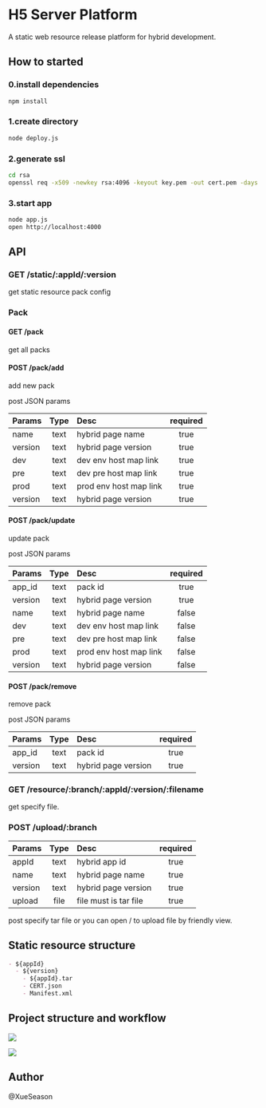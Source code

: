 # H5 Server Platform

A static web resource release platform for hybrid development.

## How to started

### 0.install dependencies

```bash
npm install
```

### 1.create directory

```bash
node deploy.js
```

### 2.generate ssl

```bash
cd rsa
openssl req -x509 -newkey rsa:4096 -keyout key.pem -out cert.pem -days 365
```

### 3.start app

```bash
node app.js
open http://localhost:4000
```

## API

### GET /static/:appId/:version

get static resource pack config

### Pack

#### GET /pack

get all packs

#### POST /pack/add

add new pack

post JSON params

| Params   | Type  | Desc                       | required |
| -------- |:-----:| :--------------------------|:--------:|
| name     | text  | hybrid page name           | true     |
| version  | text  | hybrid page version        | true     |
| dev      | text  | dev env host map link      | true     |
| pre      | text  | dev pre host map link      | true     |
| prod     | text  | prod env host map link     | true     |
| version  | text  | hybrid page version        | true     |

#### POST /pack/update

update pack

post JSON params

| Params   | Type  | Desc                       | required |
| -------- |:-----:| :--------------------------|:--------:|
| app_id   | text  | pack id                    | true     |
| version  | text  | hybrid page version        | true     |
| name     | text  | hybrid page name           | false    |
| dev      | text  | dev env host map link      | false    |
| pre      | text  | dev pre host map link      | false    |
| prod     | text  | prod env host map link     | false    |
| version  | text  | hybrid page version        | false    |

#### POST /pack/remove

remove pack

post JSON params

| Params   | Type  | Desc                       | required |
| -------- |:-----:| :--------------------------|:--------:|
| app_id   | text  | pack id                    | true     |
| version  | text  | hybrid page version        | true     |

### GET /resource/:branch/:appId/:version/:filename

get specify file.

### POST /upload/:branch

| Params  | Type  | Desc                  | required |
| ------- |:-----:| :---------------------|:--------:|
| appId   | text  | hybrid app id         | true     |
| name    | text  | hybrid page name      | true     |
| version | text  | hybrid page version   | true     |
| upload  | file  | file must is tar file | true     |

post specify tar file or you can open / to upload file by friendly view.

## Static resource structure

```markdown
- ${appId}
  - ${version}
    - ${appId}.tar
    - CERT.json
    - Manifest.xml
```

## Project structure and workflow

![](http://ww2.sinaimg.cn/large/aa0fbcc4gw1f980kccqxnj20gs0cut9j.jpg)

![](http://ww4.sinaimg.cn/large/aa0fbcc4gw1f980lews5bj20ew0k4wf5.jpg)

## Author

@XueSeason
